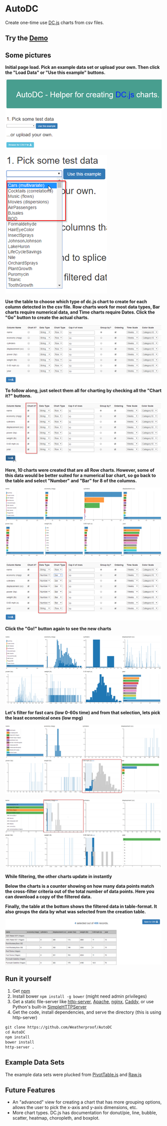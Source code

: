 # AutoDC
Create one-time use [DC.js](https://dc-js.github.io/dc.js/) charts from csv files.

## Try the [Demo](https://dstreet26/AutoDC)

## Some pictures

**Initial page load. Pick an example data set or upload your own. Then click the "Load Data" or "Use this example" buttons.**

![Initial page load](https://github.com/Weatherproof/AutoDC/raw/master/doc/images/Initial%20page%20load.png "Initial page load")

![Example Datasets](https://github.com/Weatherproof/AutoDC/raw/master/doc/images/Example%20Datasets.png "Example Datasets")

**Use the table to choose which type of dc.js chart to create for each column detected in the csv file. Row charts work for most data types, Bar charts require numerical data, and Time charts require Dates. Click the "Go" button to create the actual charts.**

 ![Config Table](https://github.com/Weatherproof/AutoDC/raw/master/doc/images/Config%20Table.png "Config Table")

**To follow along, just select them all for charting by checking all the "Chart it?" buttons.**

 ![Selecting all](https://github.com/Weatherproof/AutoDC/raw/master/doc/images/Selecting%20all.png "Selecting all")

**Here, 10 charts were created that are all Row charts. However, some of this data would be better suited for a numerical bar chart, so go back to the table and select "Number" and "Bar" for 8 of the columns.**

![Generated charts 1](https://github.com/Weatherproof/AutoDC/raw/master/doc/images/Generated%20charts%201.png "Generated charts 1")

![Changing chart types](https://github.com/Weatherproof/AutoDC/raw/master/doc/images/Changing%20chart%20types.png "Changing chart types")

**Click the "Go!" button again to see the new charts**

![Generated charts 2](https://github.com/Weatherproof/AutoDC/raw/master/doc/images/Generated%20charts%202.png "Generated charts 2")

**Let's filter for fast cars (low 0-60s time) and from that selection, lets pick the least economical ones (low mpg)**

![Filtering fast cars](https://github.com/Weatherproof/AutoDC/raw/master/doc/images/Filtering%20fast%20cars.png "Filtering fast cars")

![Filtering economic cars](https://github.com/Weatherproof/AutoDC/raw/master/doc/images/Filtering%20economic%20cars.png "Filtering economic cars")

**While filtering, the other charts update in instantly**

**Below the charts is a counter showing on how many data points match the cross-filter criteria out of the total number of data points. Here you can download a copy of the filtered data.**

**Finally, the table at the bottom shows the filtered data in table-format. It also groups the data by what was selected from the creation table.**

![Filtered Datatable](https://github.com/Weatherproof/AutoDC/raw/master/doc/images/Filtered%20Datatable.png "Filtered Datatable")


## Run it yourself

1. Get [npm](https://nodejs.org/en/)
2. Install bower `npm install -g bower` (might need admin privileges)
3. Get a static file-server like [http-server](https://github.com/indexzero/http-server), [Apache](https://www.apache.org/), [nginx](https://www.nginx.com/resources/wiki/), [Caddy](https://caddyserver.com/), or use Python's built-in [SimpleHTTPServer](https://docs.python.org/2/library/simplehttpserver.html)
4. Get the code, install dependencies, and serve the directory (this is using http-server)

```shell
git clone https://github.com/Weatherproof/AutoDC
cd AutoDC
npm install
bower install 
http-server .
```

## Example Data Sets
The example data sets were plucked from [PivotTable.js](http://nicolas.kruchten.com/pivottable/examples/) and [Raw.js](http://raw.densitydesign.org/)

## Future Features

- An "advanced" view for creating a chart that has more grouping options, allows the user to pick the x-axis and y-axis dimensions, etc.
- More chart types. DC.js has documentation for donut/pie, line, bubble, scatter, heatmap, choropleth, and boxplot.
